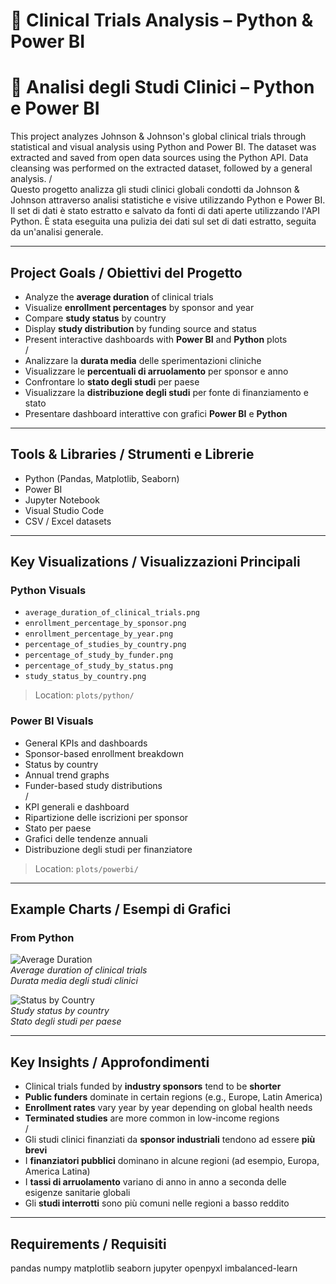 # 🧪 Clinical Trials Analysis – Python & Power BI  
# 🧪 Analisi degli Studi Clinici – Python e Power BI

This project analyzes Johnson & Johnson's global clinical trials through statistical and visual analysis using Python and Power BI. The dataset was extracted and saved from open data sources using the Python API. Data cleansing was performed on the extracted dataset, followed by a general analysis.
/  
Questo progetto analizza gli studi clinici globali condotti da Johnson & Johnson attraverso analisi statistiche e visive utilizzando Python e Power BI. Il set di dati è stato estratto e salvato da fonti di dati aperte utilizzando l'API Python. È stata eseguita una pulizia dei dati sul set di dati estratto, seguita da un'analisi generale.

---

##  Project Goals / Obiettivi del Progetto

- Analyze the **average duration** of clinical trials  
- Visualize **enrollment percentages** by sponsor and year  
- Compare **study status** by country  
- Display **study distribution** by funding source and status  
- Present interactive dashboards with **Power BI** and **Python** plots  
/
- Analizzare la **durata media** delle sperimentazioni cliniche
- Visualizzare le **percentuali di arruolamento** per sponsor e anno
- Confrontare lo **stato degli studi** per paese
- Visualizzare la **distribuzione degli studi** per fonte di finanziamento e stato
- Presentare dashboard interattive con grafici **Power BI** e **Python**

---

##  Tools & Libraries / Strumenti e Librerie

- Python (Pandas, Matplotlib, Seaborn)  
- Power BI  
- Jupyter Notebook  
- Visual Studio Code  
- CSV / Excel datasets  

---

##  Key Visualizations / Visualizzazioni Principali

###  Python Visuals

- `average_duration_of_clinical_trials.png`  
- `enrollment_percentage_by_sponsor.png`  
- `enrollment_percentage_by_year.png`  
- `percentage_of_studies_by_country.png`  
- `percentage_of_study_by_funder.png`  
- `percentage_of_study_by_status.png`  
- `study_status_by_country.png`

> Location: `plots/python/`

###  Power BI Visuals

- General KPIs and dashboards  
- Sponsor-based enrollment breakdown  
- Status by country  
- Annual trend graphs  
- Funder-based study distributions  
/
- KPI generali e dashboard
- Ripartizione delle iscrizioni per sponsor
- Stato per paese
- Grafici delle tendenze annuali
- Distribuzione degli studi per finanziatore

> Location: `plots/powerbi/`

---

##  Example Charts / Esempi di Grafici

###  From Python

![Average Duration](plots/python/average_duration_of_clinical_trials.png)  
*Average duration of clinical trials*  
*Durata media degli studi clinici*

![Status by Country](plots/python/study_status_by_country.png)  
*Study status by country*  
*Stato degli studi per paese*

---

##  Key Insights / Approfondimenti

- Clinical trials funded by **industry sponsors** tend to be **shorter**  
- **Public funders** dominate in certain regions (e.g., Europe, Latin America)  
- **Enrollment rates** vary year by year depending on global health needs  
- **Terminated studies** are more common in low-income regions  
/
- Gli studi clinici finanziati da **sponsor industriali** tendono ad essere **più brevi**
- I **finanziatori pubblici** dominano in alcune regioni (ad esempio, Europa, America Latina)
- I **tassi di arruolamento** variano di anno in anno a seconda delle esigenze sanitarie globali
- Gli **studi interrotti** sono più comuni nelle regioni a basso reddito

---

## Requirements / Requisiti

pandas
numpy
matplotlib
seaborn
jupyter
openpyxl
imbalanced-learn

